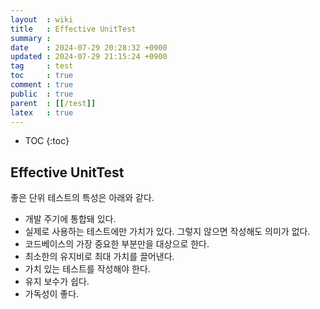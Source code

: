```yaml
---
layout  : wiki
title   : Effective UnitTest
summary : 
date    : 2024-07-29 20:28:32 +0900
updated : 2024-07-29 21:15:24 +0900
tag     : test
toc     : true
comment : true
public  : true
parent  : [[/test]]
latex   : true
---
```

* TOC
{:toc}

## Effective UnitTest

좋은 단위 테스트의 특성은 아래와 같다.

- 개발 주기에 통합돼 있다.
- 실제로 사용하는 테스트에만 가치가 있다. 그렇지 않으면 작성해도 의미가 없다.
- 코드베이스의 가장 중요한 부분만을 대상으로 한다.
- 최소한의 유지비로 최대 가치를 끌어낸다.
- 가치 있는 테스트를 작성해야 한다.
- 유지 보수가 쉽다.
- 가독성이 좋다.